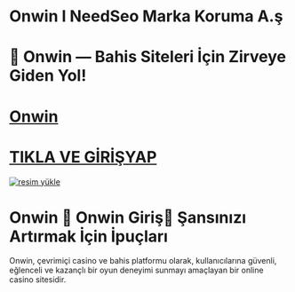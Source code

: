 # Onwin l NeedSeo Marka Koruma A.ş

# 🎯 Onwin — Bahis Siteleri İçin Zirveye Giden Yol!

# <a href="https://cutt.ly/urxVw3pU">Onwin</a>
# <a href="https://cutt.ly/urxVw3pU">TIKLA VE GİRİŞYAP</a>

<a href="https://resmim.net/"><img src="https://resmim.net/cdn/2025/05/26/TjdZKC.jpg" alt="resim yükle" border="0" /></a>

# Onwin 🎉 Onwin Giriş🎉  Şansınızı Artırmak İçin İpuçları

Onwin, çevrimiçi casino ve bahis platformu olarak, kullanıcılarına güvenli, eğlenceli ve kazançlı bir oyun deneyimi sunmayı amaçlayan bir online casino sitesidir.
